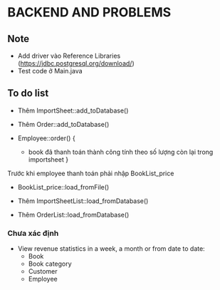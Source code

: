 # BACKEND AND PROBLEMS
## Note
* Add driver vào Reference Libraries (https://jdbc.postgresql.org/download/)
* Test code ở Main.java

## To do list
* Thêm ImportSheet::add_toDatabase()
* Thêm Order::add_toDatabase()

* Employee::order() {
	- book đã thanh toán thành công
	tính theo số lượng còn lại trong importsheet
}

Trước khi employee thanh toán phải nhập BookList_price

* BookList_price::load_fromFile()

* Thêm ImportSheetList::load_fromDatabase()
* Thêm OrderList::load_fromDatabase()

### Chưa xác định
* View revenue statistics in a week, a month or from date to date:
	* Book
	* Book category
	* Customer
	* Employee
